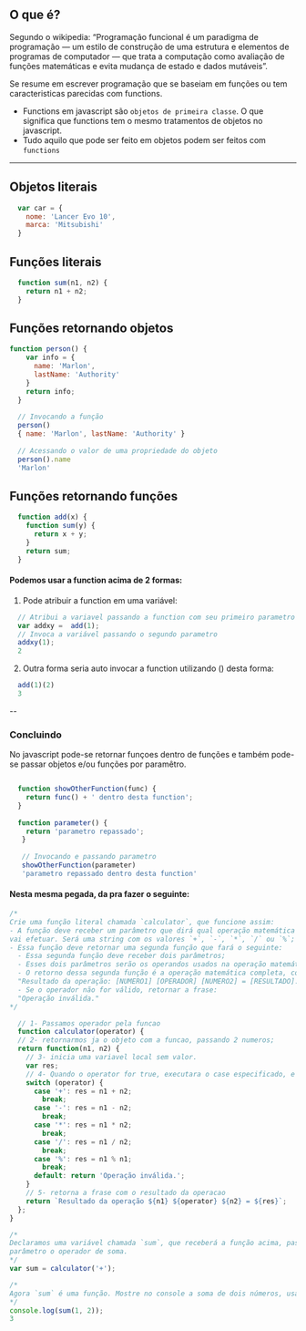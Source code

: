 ## O que é?
Segundo o wikipedia: “Programação funcional é um paradigma de programação — um estilo de construção de uma estrutura e elementos de programas de computador — 
que trata a computação como avaliação de funções matemáticas e evita mudança de estado e dados mutáveis”.

Se resume em escrever programação que se baseiam em funções ou tem caracteristicas parecidas com functions.

- Functions em javascript são `objetos de primeira classe`. O que significa que functions tem o mesmo tratamentos de objetos no javascript.
- Tudo aquilo que pode ser feito em objetos podem ser feitos com `functions`

---
## Objetos literais
```javascript
  var car = {
    nome: 'Lancer Evo 10',
    marca: 'Mitsubishi'
  }
```

## Funções literais
```javascript
  function sum(n1, n2) {
    return n1 + n2;
  }
```

## Funções retornando objetos
```javascript
function person() {
    var info = {
      name: 'Marlon',
      lastName: 'Authority'
    }
    return info;
  }
  
  // Invocando a função
  person()
  { name: 'Marlon', lastName: 'Authority' }
  
  // Acessando o valor de uma propriedade do objeto
  person().name
  'Marlon'
```

## Funções retornando funções
```javascript
  function add(x) {
    function sum(y) {
      return x + y;
    }
    return sum;
  }
```

#### Podemos usar a function acima de 2 formas:

1. Pode atribuir a function em uma variável:
```javascript
  // Atribui a variavel passando a function com seu primeiro parametro
  var addxy =  add(1);
  // Invoca a variável passando o segundo parametro
  addxy(1);
  2
```

2. Outra forma seria auto invocar a function utilizando () desta forma:
```javascript 
  add(1)(2)
  3
```

--

### Concluindo
No javascript pode-se retornar funçoes dentro de funções e também pode-se passar objetos e/ou funções por paramêtro.

```javascript

  function showOtherFunction(func) {
    return func() + ' dentro desta function';
  }
  
  function parameter() {
    return 'parametro repassado';
   }
   
   // Invocando e passando parametro
   showOtherFunction(parameter)
   'parametro repassado dentro desta function'
```

#### Nesta mesma pegada, da pra fazer o seguinte:

```javascript
/*
Crie uma função literal chamada `calculator`, que funcione assim:
- A função deve receber um parâmetro que dirá qual operação matemática ela
vai efetuar. Será uma string com os valores `+`, `-`, `*`, `/` ou `%`;
- Essa função deve retornar uma segunda função que fará o seguinte:
  - Essa segunda função deve receber dois parâmetros;
  - Esses dois parâmetros serão os operandos usados na operação matemática;
  - O retorno dessa segunda função é a operação matemática completa, com a frase:
  "Resultado da operação: [NUMERO1] [OPERADOR] [NUMERO2] = [RESULTADO]."
  - Se o operador não for válido, retornar a frase:
  "Operação inválida."
*/

  // 1- Passamos operador pela funcao
  function calculator(operator) {
  // 2- retornarmos ja o objeto com a funcao, passando 2 numeros;
  return function(n1, n2) {
    // 3- inicia uma variavel local sem valor.
    var res;
    // 4- Quando o operator for true, executara o case especificado, e atribuira seu valor na variavel res.
    switch (operator) {
      case '+': res = n1 + n2;
        break;
      case '-': res = n1 - n2;
        break;
      case '*': res = n1 * n2;
        break;
      case '/': res = n1 / n2;
        break;
      case '%': res = n1 % n1;
        break;
      default: return 'Operação inválida.';
    }
    // 5- retorna a frase com o resultado da operacao
    return `Resultado da operação ${n1} ${operator} ${n2} = ${res}`;
  };
}

/*
Declaramos uma variável chamada `sum`, que receberá a função acima, passando como
parâmetro o operador de soma.
*/
var sum = calculator('+');

/*
Agora `sum` é uma função. Mostre no console a soma de dois números, usando ela.
*/
console.log(sum(1, 2));
3
```
